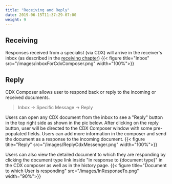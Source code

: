 ```yaml
---
title: "Receiving and Reply"
date: 2019-06-15T11:37:29-07:00
weight: 9
---
```

## Receiving
Responses received from a specialist (via CDX) will arrive in the receiver's inbox (as described in the [receiving chapter](../../009_receiving/cdx_06))
{{< figure title="Inbox" src="/images/inboxForCdxComposer.png" width="100%">}}
## Reply
CDX Composer allows user to respond back or reply to the incoming or received documents. 
> Inbox → Specific Message → Reply

Users can open any CDX document from the inbox to see a "Reply" button in the top right side as shown in the pic below.
After clicking on the reply button, user will be directed to the CDX Composer window with some pre-populated fields.
Users can add more information in the composer and send the document as a response to the incoming document.
{{< figure title="Reply" src="/images/ReplyCdxMessenger.png" width="100%">}}

Users can also view the detailed document to which they are responding by clicking the document type link inside "in response to {document type}" in the CDX composer as well as in the history page.
{{< figure title="Document to which User is responding" src="/images/InResponseTo.png" width="90%">}}